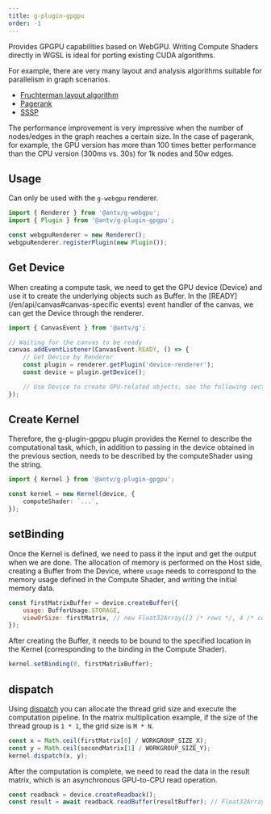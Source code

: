 ```yaml
---
title: g-plugin-gpgpu
order: -1
---
```


Provides GPGPU capabilities based on WebGPU. Writing Compute Shaders directly in WGSL is ideal for porting existing CUDA algorithms.

For example, there are very many layout and analysis algorithms suitable for parallelism in graph scenarios.

- [Fruchterman layout algorithm](/en/examples/gpgpu#fruchterman)
- [Pagerank](/en/examples/gpgpu#pagerank)
- [SSSP](/en/examples/gpgpu#bellman-ford)

The performance improvement is very impressive when the number of nodes/edges in the graph reaches a certain size. In the case of pagerank, for example, the GPU version has more than 100 times better performance than the CPU version (300ms vs. 30s) for 1k nodes and 50w edges.

## Usage

Can only be used with the `g-webgpu` renderer.

```js
import { Renderer } from '@antv/g-webgpu';
import { Plugin } from '@antv/g-plugin-gpgpu';

const webgpuRenderer = new Renderer();
webgpuRenderer.registerPlugin(new Plugin());
```

## Get Device

When creating a compute task, we need to get the GPU device (Device) and use it to create the underlying objects such as Buffer. In the [READY](/en/api/canvas#canvas-specific events) event handler of the canvas, we can get the Device through the renderer.

```js
import { CanvasEvent } from '@antv/g';

// Waiting for the canvas to be ready
canvas.addEventListener(CanvasEvent.READY, () => {
    // Get Device by Renderer
    const plugin = renderer.getPlugin('device-renderer');
    const device = plugin.getDevice();

    // Use Device to create GPU-related objects, see the following section
});
```

## Create Kernel

Therefore, the g-plugin-gpgpu plugin provides the Kernel to describe the computational task, which, in addition to passing in the device obtained in the previous section, needs to be described by the computeShader using the string.

```ts
import { Kernel } from '@antv/g-plugin-gpgpu';

const kernel = new Kernel(device, {
    computeShader: `...`,
});
```

## setBinding

Once the Kernel is defined, we need to pass it the input and get the output when we are done. The allocation of memory is performed on the Host side, creating a Buffer from the Device, where `usage` needs to correspond to the memory usage defined in the Compute Shader, and writing the initial memory data.

```js
const firstMatrixBuffer = device.createBuffer({
    usage: BufferUsage.STORAGE,
    viewOrSize: firstMatrix, // new Float32Array([2 /* rows */, 4 /* columns */, 1, 2, 3, 4, 5, 6, 7, 8])
});
```

After creating the Buffer, it needs to be bound to the specified location in the Kernel (corresponding to the binding in the Compute Shader).

```js
kernel.setBinding(0, firstMatrixBuffer);
```

## dispatch

Using [dispatch](https://www.w3.org/TR/WGSL/#dispatch-command) you can allocate the thread grid size and execute the computation pipeline. In the matrix multiplication example, if the size of the thread group is `1 * 1`, the grid size is `M * N`.

```js
const x = Math.ceil(firstMatrix[0] / WORKGROUP_SIZE_X);
const y = Math.ceil(secondMatrix[1] / WORKGROUP_SIZE_Y);
kernel.dispatch(x, y);
```

After the computation is complete, we need to read the data in the result matrix, which is an asynchronous GPU-to-CPU read operation.

```js
const readback = device.createReadback();
const result = await readback.readBuffer(resultBuffer); // Float32Array([...])
```
